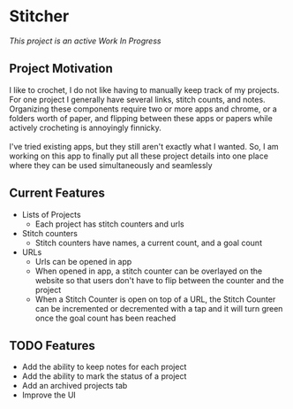 # Stitcher

*This project is an active Work In Progress*

## Project Motivation
I like to crochet, I do not like having to manually keep track of my projects. For one project I generally have several links, stitch counts, and notes. Organizing these components require two or more apps and chrome, or a folders worth of paper, and flipping between these apps or papers while actively crocheting is annoyingly finnicky. <br/> </br>
I've tried existing apps, but they still aren't exactly what I wanted. So, I am working on this app to finally put all these project details into one place where they can be used simultaneously and seamlessly

## Current Features
- Lists of Projects
  - Each project has stitch counters and urls
- Stitch counters
  - Stitch counters have names, a current count, and a goal count
- URLs
  - Urls can be opened in app
  - When opened in app, a stitch counter can be overlayed on the website so that users don't have to flip between the counter and the project
  - When a Stitch Counter is open on top of a URL, the Stitch Counter can be incremented or decremented with a tap and it will turn green once the goal count has been reached

 ## TODO Features
 - Add the ability to keep notes for each project
 - Add the ability to mark the status of a project
 - Add an archived projects tab
 - Improve the UI
